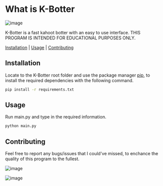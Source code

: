 # What is K-Botter
![image](https://github.com/kolmioo/K-Botter/assets/77176084/a49901b3-fffb-4573-a1b2-89296499affd)

K-Botter is a fast kahoot botter with an easy to use interface.
THIS PROGRAM IS INTENDED FOR EDUCATIONAL PURPOSES ONLY.

[Installation](#Installation)    |    [Usage](#Usage)    |   [Contributing](#Contributing)

## Installation
Locate to the K-Botter root folder and use the package manager [pip](https://pypi.org/project/pip/), to install the required dependencies with the following command.

```bash
pip install -r requirements.txt
```

## Usage
Run main.py and type in the required information.

```bash
python main.py
```

## Contributing
Feel free to report any bugs/issues that I could've missed, to enchance the quality of this program to the fullest.


![image](https://github.com/kolmioo/K-Botter/assets/77176084/9c0576e6-e38f-4ebe-bafc-5cc24fb0bdde)

![image](https://github.com/kolmioo/K-Botter/assets/77176084/c86efa33-a234-46d5-9d2a-6f64727b6c4a)
